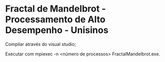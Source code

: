 # Fractal de Mandelbrot - Processamento de Alto Desempenho - Unisinos

Compilar através do visual studio;

Executar com mpiexec -n <número de processos> FractalMandelbrot.exe.

